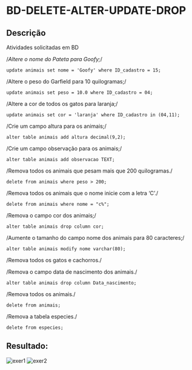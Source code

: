 # BD-DELETE-ALTER-UPDATE-DROP
## Descrição
Atividades solicitadas em BD

/*Altere o nome do Pateta para Goofy;*/ 

```update animais set nome = 'Goofy' where ID_cadastro = 15;```

/Altere o peso do Garfield para 10 quilogramas;/

```update animais set peso = 10.0 where ID_cadastro = 04;```

/Altere a cor de todos os gatos para laranja;/

```update animais set cor = 'laranja' where ID_cadastro in (04,11);```

/Crie um campo altura para os animais;/

```alter table animais add altura decimal(9,2);```

/Crie um campo observação para os animais;/

```alter table animais add observacao TEXT;```

/Remova todos os animais que pesam mais que 200 quilogramas./

```delete from animais where peso > 200;```

/Remova todos os animais que o nome inicie com a letra ‘C’./

```delete from animais where nome = "c%";```

/Remova o campo cor dos animais;/

```alter table animais drop column cor;```

/Aumente o tamanho do campo nome dos animais para 80 caracteres;/

```alter table animais modify nome varchar(80);```

/Remova todos os gatos e cachorros./

/Remova o campo data de nascimento dos animais./

```alter table animais drop column Data_nascimento;```

/Remova todos os animais./

```delete from animais;```

/Remova a tabela especies./

```delete from especies;```

## Resultado:
![exer1](https://github.com/Ig0rFA/BD-DELETE-ALTER-UPDATE-DROP/blob/main/Print1.png)
![exer2](https://github.com/Ig0rFA/BD-DELETE-ALTER-UPDATE-DROP/blob/main/Print2.png)


